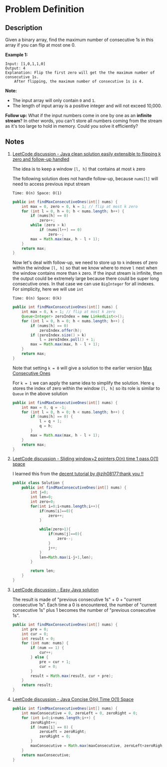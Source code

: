 # Problem Definition

## Description

Given a binary array, find the maximum number of consecutive 1s in this array if you can flip at most one 0.

**Example 1:**

```plaintext
Input: [1,0,1,1,0]
Output: 4
Explanation: Flip the first zero will get the the maximum number of consecutive 1s.
    After flipping, the maximum number of consecutive 1s is 4.
```

**Note:**

* The input array will only contain `0` and `1`.
* The length of input array is a positive integer and will not exceed 10,000.

**Follow up:** What if the input numbers come in one by one as an **infinite stream**? In other words, you can't store all numbers coming from the stream as it's too large to hold in memory. Could you solve it efficiently?

## Notes

1. [LeetCode discussion - Java clean solution easily extensible to flipping k zero and follow-up handled](https://leetcode.com/explore/interview/card/google/59/array-and-strings/455/discuss/96920/Java-clean-solution-easily-extensible-to-flipping-k-zero-and-follow-up-handled)

    The idea is to keep a window `[l, h]` that contains at most `k` zero

    The following solution does not handle follow-up, because `nums[l]` will need to access previous input stream

    `Time: O(n) Space: O(1)`

    ```java
    public int findMaxConsecutiveOnes(int[] nums) {
        int max = 0, zero = 0, k = 1; // flip at most k zero
        for (int l = 0, h = 0; h < nums.length; h++) {
            if (nums[h] == 0) 
                zero++;
            while (zero > k)
                if (nums[l++] == 0)
                    zero--;
            max = Math.max(max, h - l + 1);
        }
        return max;
    }
    ```

    Now let's deal with follow-up, we need to store up to `k` indexes of zero within the window `[l, h]` so that we know where to move `l` next when the window contains more than `k` zero. If the input stream is infinite, then the output could be extremely large because there could be super long consecutive ones. In that case we can use `BigInteger` for all indexes. For simplicity, here we will use `int`

    `Time: O(n) Space: O(k)`

    ```java
    public int findMaxConsecutiveOnes(int[] nums) {
        int max = 0, k = 1; // flip at most k zero
        Queue<Integer> zeroIndex = new LinkedList<>(); 
        for (int l = 0, h = 0; h < nums.length; h++) {
            if (nums[h] == 0)
                zeroIndex.offer(h);
            if (zeroIndex.size() > k)
                l = zeroIndex.poll() + 1;
            max = Math.max(max, h - l + 1);
        }
        return max;
    }
    ```

    Note that setting `k = 0` will give a solution to the earlier version [Max Consecutive Ones](https://leetcode.com/problems/max-consecutive-ones/)

    For `k = 1` we can apply the same idea to simplify the solution. Here `q` stores the index of zero within the window `[l, h]` so its role is similar to `Queue` in the above solution

    ```java
    public int findMaxConsecutiveOnes(int[] nums) {
        int max = 0, q = -1;
        for (int l = 0, h = 0; h < nums.length; h++) {
            if (nums[h] == 0) {
                l = q + 1;
                q = h;
            }
            max = Math.max(max, h - l + 1);
        }
        return max;
    }
    ````

1. [LeetCode discussion - Sliding window+2 pointers,O(n) time 1 pass,O(1) space](https://leetcode.com/explore/interview/card/google/59/array-and-strings/455/discuss/96916/Sliding-window+2-pointersO(n)-time-1-passO(1)-space)

    I learned this from the [decent tutorial by @zjh08177,thank you !!](https://discuss.leetcode.com/topic/30941/here-is-a-10-line-template-that-can-solve-most-substring-problems)

    ```java
    public class Solution {
        public int findMaxConsecutiveOnes(int[] nums) {
            int j=0;
            int len=0;
            int zero=0;
            for(int i=0;i<nums.length;i++){
                if(nums[i]==0){
                    zero++;
                }

                while(zero>1){
                    if(nums[j]==0){
                        zero--;
                    }
                    j++;
                }
                len=Math.max(i-j+1,len);
            }

            return len;
        }
    }
    ```

1. [LeetCode discussion - Easy Java solution](https://leetcode.com/explore/interview/card/google/59/array-and-strings/455/discuss/96966/Easy-Java-solution)

    The result is made of "previous consecutive 1s" + 0 + "current consecutive 1s". Each time a 0 is encountered, the number of "current consecutive 1s" plus 1 becomes the number of "previous consecutive 1s".

    ```java
    public int findMaxConsecutiveOnes(int[] nums) {
        int pre = 0;
        int cur = 0;
        int result = 0;
        for (int num: nums) {
            if (num == 1) {
                cur++;
            } else {
                pre = cur + 1;
                cur = 0;
            }
            result = Math.max(result, cur + pre);
        }
        return result;
    }
    ```

1. [LeetCode discussion - Java Concise O(n) Time O(1) Space](https://leetcode.com/explore/interview/card/google/59/array-and-strings/455/discuss/96929/Java-Concise-O(n)-Time-O(1)-Space)

    ```java
    public int findMaxConsecutiveOnes(int[] nums) {
        int maxConsecutive = 0, zeroLeft = 0, zeroRight = 0;
        for (int i=0;i<nums.length;i++) {
            zeroRight++;
            if (nums[i] == 0) {
                zeroLeft = zeroRight;
                zeroRight = 0;
            }
            maxConsecutive = Math.max(maxConsecutive, zeroLeft+zeroRight); 
        }
        return maxConsecutive;
    }
    ```